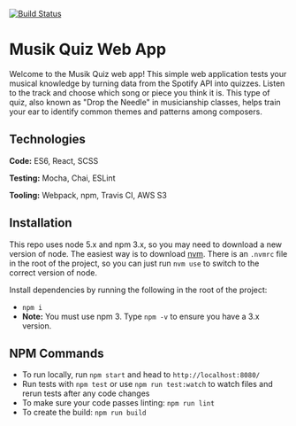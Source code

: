 [![Build Status](https://travis-ci.org/Musikdiscover/web-app.svg?branch=prod)](https://travis-ci.org/Musikdiscover/web-app)

# Musik Quiz Web App
Welcome to the Musik Quiz web app! This simple web application tests your musical knowledge by turning data from the Spotify API into quizzes. Listen to the track and choose which song or piece you think it is. This type of quiz, also known as "Drop the Needle" in musicianship classes, helps train your ear to identify common themes and patterns among composers.

## Technologies
**Code:** ES6, React, SCSS

**Testing:** Mocha, Chai, ESLint

**Tooling:** Webpack, npm, Travis CI, AWS S3

## Installation
This repo uses node 5.x and npm 3.x, so you may need to download a new version of node. The easiest way is to download [nvm](https://github.com/creationix/nvm). There is an `.nvmrc` file in the root of the project, so you can just run `nvm use` to switch to the correct version of node.

Install dependencies by running the following in the root of the project:

- `npm i`
- **Note:** You must use npm 3. Type `npm -v` to ensure you have a 3.x version.

## NPM Commands
- To run locally, run `npm start` and head to `http://localhost:8080/`
- Run tests with `npm test` or use `npm run test:watch` to watch files and rerun tests after any code changes
- To make sure your code passes linting: `npm run lint`
- To create the build: `npm run build`
